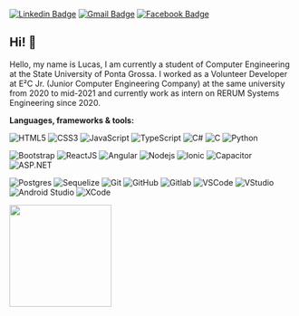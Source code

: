 <!--[![Github Badge](https://img.shields.io/badge/-Github-000?style=flat-square&logo=Github&logoColor=white&link=https://github.com/lucastadra)](https://github.com/lucastadra)-->
[![Linkedin Badge](https://img.shields.io/badge/-LinkedIn-blue?style=flat-square&logo=Linkedin&logoColor=white&link=https://www.linkedin.com/in/lucas-tadra-mainginski/)](https://www.linkedin.com/in/lucas-tadra-mainginski/)
[![Gmail Badge](https://img.shields.io/badge/-Gmail-c14438?style=flat-square&logo=Gmail&logoColor=white&link=mailto:lucastadra16@gmail.com)](mailto:lucastadra16@gmail.com)
[![Facebook Badge](https://img.shields.io/badge/-Facebook-blue?style=flat-square&logo=Facebook&logoColor=white&link=https://www.facebook.com/lucas.tadra.3)](https://www.facebook.com/lucas.tadra.3)
<!--[![Whatsapp Badge](https://img.shields.io/badge/-Whatsapp-4CA143?style=flat-square&labelColor=4CA143&logo=whatsapp&logoColor=white&link=https://api.whatsapp.com/send?phone=)](https://api.whatsapp.com/send?phone=)-->

## Hi! 👋

  Hello, my name is Lucas, I am currently a student of Computer Engineering at the State University of Ponta Grossa. I worked as a Volunteer Developer at E²C Jr. (Junior Computer Engineering Company) at the same university from 2020 to mid-2021 and currently work as intern on RERUM Systems Engineering since 2020.

**Languages, frameworks & tools:**

![HTML5](https://img.shields.io/badge/-HTML5-E34F26?style=flat-square&logo=html5&logoColor=white)
![CSS3](https://img.shields.io/badge/-CSS3-1572B6?style=flat-square&logo=css3)
![JavaScript](https://img.shields.io/badge/Javascript-%23323330?style=flat-square&logo=Javascript&logoColor=%23F7DF1E)
![TypeScript](https://img.shields.io/badge/Typescript-%23007ACC.svg?style=flat-square&logo=Typescript&logoColor=white)
![C#](https://img.shields.io/badge/C%23-%23239120?style=flat-square&logo=c-sharp&logoColor=white)
![C](https://img.shields.io/badge/C-00599C?style=flat-square&logo=c&logoColor=white)
![Python](https://img.shields.io/badge/Python-%2314354C?style=flat-square&logo=python&logoColor=white)

![Bootstrap](https://img.shields.io/badge/-Bootstrap-563D7C?style=flat-square&logo=bootstrap)
![ReactJS](https://img.shields.io/badge/React-%2320232a.svg?style=flat-square&logo=react&logoColor=%2361DAFB)
![Angular](https://img.shields.io/badge/-Angular-DD0031?style=flat-square&logo=angular)
![Nodejs](https://img.shields.io/badge/-Nodejs-339933?style=flat-square&logo=Node.js&logoColor=white)
![Ionic](https://img.shields.io/badge/-Ionic-3880FF?style=flat-square&logo=ionic&logoColor=white)
![Capacitor](https://img.shields.io/badge/Capacitor-119EFF?style=flat-square&logo=Capacitor&logoColor=white)
![ASP.NET](https://img.shields.io/badge/ASP.NET-5C2D91?style=flat-square&logo=.net&logoColor=white)

![Postgres](https://img.shields.io/badge/PostgreSQL-%23316192?style=flat-square&logo=postgresql&logoColor=white)
![Sequelize](https://img.shields.io/badge/Sequelize-323330?style=flat-square&logo=Sequelize&logoColor=blue)
![Git](https://img.shields.io/badge/-Git-black?style=flat-square&logo=git)
![GitHub](https://img.shields.io/badge/-GitHub-181717?style=flat-square&logo=github)
![Gitlab](https://img.shields.io/badge/GitLab-%23181717.svg?style=flat-square&logo=GitLab&logoColor=white)
![VSCode](https://img.shields.io/badge/-VSCode-007ACC?style=flat-square&logo=visual-studio-code&logoColor=white)
![VStudio](https://img.shields.io/badge/VisualStudio-5C2D91.svg?style=flat-square&logo=visual-studio&logoColor=white)
![Android Studio](https://img.shields.io/badge/Android&nbsp;Studio-3DDC84?style=flat-square&logo=android&logoColor=white)
![XCode](https://img.shields.io/badge/Xcode-007ACC?style=flat-square&logo=Xcode&logoColor=white)
<!--![BitBucket](https://img.shields.io/badge/-BitBucket-darkblue?style=flat-square&logo=bitbucket)-->
<!--![JIRA](https://img.shields.io/badge/-JIRA-0052CC?style=flat-square&logo=jira)-->
<!--![Sentry](https://img.shields.io/badge/Sentry-362D59.svg?style=flat-square&logo=Sentry&logoColor=white)-->


<!--## My Stats-->
<div align="left">
  <img height="180em" src="https://github-readme-stats.vercel.app/api?username=lucastadra&show_icons=true&theme=dark&include_all_commits=true&count_private=true"/>
  <!--<img height="180em" src="https://github-readme-stats.vercel.app/api/top-langs/?username=lucastadra&layout=compact&langs_count=7&theme=dark"/>-->
</div>
